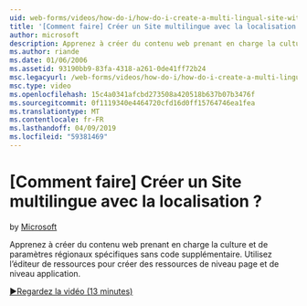 ```yaml
---
uid: web-forms/videos/how-do-i/how-do-i-create-a-multi-lingual-site-with-localization
title: '[Comment faire] Créer un Site multilingue avec la localisation ? | Microsoft Docs'
author: microsoft
description: Apprenez à créer du contenu web prenant en charge la culture et de paramètres régionaux spécifiques sans code supplémentaire. Pour créer de niveau page et de niveau application, utilisez l’éditeur de ressources...
ms.author: riande
ms.date: 01/06/2006
ms.assetid: 93190bb9-83fa-4318-a261-0de41ff72b24
msc.legacyurl: /web-forms/videos/how-do-i/how-do-i-create-a-multi-lingual-site-with-localization
msc.type: video
ms.openlocfilehash: 15c4a0341afcbd273508a420518b637b07b3476f
ms.sourcegitcommit: 0f1119340e4464720cfd16d0ff15764746ea1fea
ms.translationtype: MT
ms.contentlocale: fr-FR
ms.lasthandoff: 04/09/2019
ms.locfileid: "59381469"
---
```

# <a name="how-do-i-create-a-multi-lingual-site-with-localization"></a>[Comment faire] Créer un Site multilingue avec la localisation ?

by [Microsoft](https://github.com/microsoft)

Apprenez à créer du contenu web prenant en charge la culture et de paramètres régionaux spécifiques sans code supplémentaire. Utilisez l’éditeur de ressources pour créer des ressources de niveau page et de niveau application.

[&#9654;Regardez la vidéo (13 minutes)](https://channel9.msdn.com/Blogs/ASP-NET-Site-Videos/how-do-i-create-a-multi-lingual-site-with-localization)
